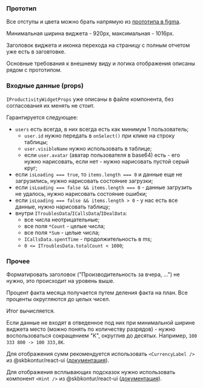 ### Прототип

Все отступы и цвета можно брать напрямую из [прототипа в figma](https://www.figma.com/file/K5R2btw6jcZ1EaZjTFYn2k/Виджет?node-id=0%3A1).

Минимальная ширина виджета - 920px, максимальная - 1016px.

Заголовок виджета и иконка перехода на страницу с полным отчетом уже есть в заговтовке.

Основные требования к внешнему виду и логика отображения описаны рядом с прототипом.

### Входные данные (props)

`IProductivityWidgetProps` уже описаны в файле компонента, без согласования их менять не стоит.

Гарантируется следующее:
- `users` есть всегда, в них всегда есть как минимум 1 пользователь;
  - `user.id` нужно передать в `onSelect()` при клике на строку таблицы;
  - `user.visibleName` нужно использовать в таблице;
  - если `user.avatar` (аватар пользователя в base64) есть - его нужно нарисовать, если нет - нужно нарисовать пустой серый круг;
- если `isLoading === true`, то `items.length === 0` и данные еще не загрузились, нужно нарисовать состояние загрузки;
- если `isLoading === false && items.length === 0` - данные загрузить не удалось, нужно нарисовать состояние ошибки;
- если `isLoading === false && items.length > 0` - у нас есть все данные, нужно нарисовать таблицу;
- внутри `ITroublesData`/`ICallsData`/`IDealData`:
  - все числа неотрицательные;
  - все поля `*Count` - целые числа;
  - все поля `*Sum` - целые числа;
  - `ICallsData.spentTime` - продолжительность в ms;
  - `0 <= ITroublesData.totalCount < 1000`;
  
### Прочее

Форматировать заголовок ("Производительность за вчера, ...") не нужно, это происходит на уровень выше.

Процент факта месяца получается путем деления факта на план. Все проценты округляются до целых чисел. 

Итог вычисляется. 

Если данные не входят в отведенное под них при минимальной ширине виджета место (можно понять по количеству разрядов) - нужно воспользоваться сокращением "К", округлив до десятых.
Например, `100 333 800 -> 100 333,8К`.

Для отображения сумм рекомендуется использовать `<CurrencyLabel />` из @skbkontur/react-ui ([документация](https://tech.skbkontur.ru/react-ui/#/Components/CurrencyLabel)).

Для отображения всплывающих подсказок нужно использовать компонент `<Hint />` из @skbkontur/react-ui ([документация](https://tech.skbkontur.ru/react-ui/#/Components/Hint)).
